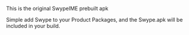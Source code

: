 This is the original SwypeIME prebuilt apk

Simple add Swype to your Product Packages, and the Swype.apk will be included in your build.

